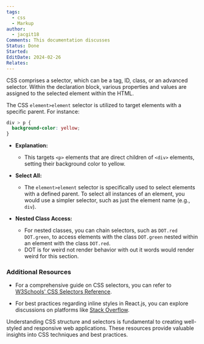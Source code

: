 ```yaml
---
tags:
  - css
  - Markup
author:
  - jacgit18
Comments: This documentation discusses
Status: Done
Started: 
EditDate: 2024-02-26
Relates:
---
```

CSS comprises a selector, which can be a tag, ID, class, or an advanced selector. Within the declaration block, various properties and values are assigned to the selected element within the HTML.


The CSS `element>element` selector is utilized to target elements with a specific parent. For instance:

```css
div > p {
  background-color: yellow;
}
```

- **Explanation:**
  - This targets `<p>` elements that are direct children of `<div>` elements, setting their background color to yellow.

- **Select All:**
  - The `element>element` selector is specifically used to select elements with a defined parent. To select all instances of an element, you would use a simpler selector, such as just the element name (e.g., `div`).

- **Nested Class Access:**
	- For nested classes, you can chain selectors, such as `DOT.red DOT.green`, to access elements with the class `DOT.green` nested within an element with the class `DOT.red`.
	- DOT is for weird not render behavior with out it words would render weird for this section. 


### Additional Resources
- For a comprehensive guide on CSS selectors, you can refer to [W3Schools' CSS Selectors Reference](https://www.w3schools.com/cssref/css_selectors.asp).

- For best practices regarding inline styles in React.js, you can explore discussions on platforms like [Stack Overflow](https://stackoverflow.com/questions/26882177/react-js-inline-style-best-practices).

Understanding CSS structure and selectors is fundamental to creating well-styled and responsive web applications. These resources provide valuable insights into CSS techniques and best practices.